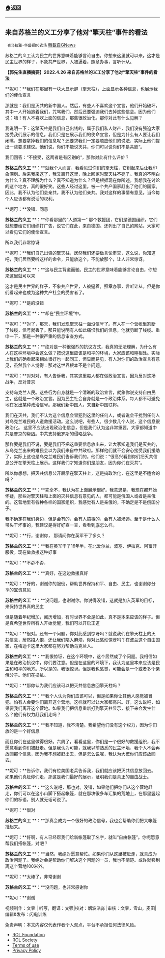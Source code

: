 ###  [:house:返回](README.md)
---


## 来自苏格兰的义工分享了他对“擎天柱“事件的看法
` 喜马拉雅-华盛顿DC农场` [轉載自GNews](https://gnews.org/zh-hans/2457516/)

苏格兰的义工认为民主的世界意味着能够言论自由，你想来这里就可以来，这才是民主世界的样子，不象共产世界，人被逼着，照章办事，言听计从。
  
**【郭先生直播摘要】2022.4.26 来自苏格兰的义工分享了他对“擎天柱“事件的看** **法**
 
**妮可：**我们在那里有一块大显示屏（擎天柱），上面显示各种信息，也展示我们的使命宣言
 
那就是：我们是灭共的新中国人。然后，有些人不喜欢这个宣言，他们开始破坏，其中一人开始追着我们，咒骂我们。然后还要强迫我们去掉这些信息。因为他们说：嗨！有人不喜欢上面的信息，那些很政治化。那你对此有什么见解？
 
我说明一下：这擎天柱是我们自己出钱的，属于我们私人财产，我们没有强迫大家接受我们展示的信息。我们只是在展示我们的使命宣言，但是为什么有人要让我们闭嘴，想要拿掉我们的信息呢？还要求我们一定要顺应他们的说法，实际上他们提出一些要求建议。他们说，你们不能说灭共，你们可以说你们不是共匪“。
 
我们回答：“不接受，这两者是有区别的“，那你对此有什么评价？
 
**苏格兰的义工** **：**就我个人而言，我看见过你们的擎天柱，它树起来后让我印象深刻。后来我来这了，我又离开这里，晚上回家时擎天柱不亮了。我真的不明白为什么？真不理解为什么？真不知道为什么？但是根据现在你所述，我想我在讨论的这个地方，真的很好笑。这些人经过这里，被一个共产国家赶出了他们的国家。因此，我不认为他们会亲共，我不认为他们亲共。我对这样的事情有意见，当今每个人应该都有说话的权利。
 
**妮可：**没错、同意
 
**苏格兰的义工** **：**你看那里的“人道第一” 那个救援团，它们是德国组织，它们就想要给它们组织打广告，说它们在此，来自德国。还列出了自己的网站，大家可以看见它们的使命宣言。
 
所以我们非常惊讶
 
**妮可：**我们自己出资的擎天柱，居然我们还要做言论审查，这么说，你知道吧，我们居然要听这样的命令，只能放这个，不能放那个，让人非常惊讶。
 
**苏格兰的义工** **：**这与民主背道而驰。民主的世界意味着能够言论自由，你想来这里就可以来
 
这才是民主世界的样子，不象共产世界，人被逼着，照章办事，言听计从。但是你们看起来也成为这种共产社会的受害者了。
 
**妮可：**是的没错
 
**苏格兰的义工** **：**却在“民主环境“中。
 
**妮可：**对了，那天，我们发现擎天柱一面没信号了。有人在一个营帐里割断了线缆，信号就丢了。那只能说明有人如此痛恨我们的信息，他就剪断了线缆。重申一下，那是一种很严重的信息审查方式。
 
**苏格兰的义工** **：**绝对是一种很强烈的抗议方式，我真的无法理解，为什么有人在这种环境中会这么做？按说这里应该是和平的环境，大家应该和睦相处。实际上我们的确看起来相处很好也一起同工，但显而易见，有人对你们的政治宣言有意见，虽然我个人觉得：那对这世界根本不是个问题。
 
**妮可：**对对对，有人告诉我，其实这里每人都在做政治宣言，因为反对这场战争，反对普京
 
支持乌克兰人民。这些行为自身就是一个清晰的政治宣言，就象你说支持自由民主，这就是一个政治宣言。因为民主社会自身就是一个政治体系。每人都不可避免地在发出某种政治信号。那我们新中国人，来自新中国联邦。
 
我们在灭共，我们不认为这个信息会冒犯到这里的任何人，或者说会干扰到任何人对乌克兰难民的人道救援活动。这么说吧，有些人，很少数几个人说，这个信息很政治化。 这里不应该出现政治化信息，但是我们认为这非常重要，大家都知道中共是普京的帮凶。中共支持俄罗斯的侵略战争。
 
那样要是我们不说，要是我们不把这重要信息放出来，让大家知道我们是灭共的，从乌克兰出来的难民会以为我们来自中共政府。那样他们就不会安心接受我们援助了，实际上这也是乌克兰难民们告诉我们的。他们说：“很高兴看到你们把灭共信息公开在擎天柱上展示。这样我们才知道你们是朋友，因为你们在灭共“。
 
所以你想想，把灭共信息公开展示在擎天柱上，这是搞政治化，在这里是不适合的吗？
 
**苏格兰的义工** **：**完全不，我认为在上面展示很好。我意思是，我现在都开始怀疑，那些对擎天柱和上面的灭共信息有意见的人，都可能是俄国人或者是亲俄的。这营地里有各种各样的国家组织，我感觉有人是亲俄的，不确定是不是俄国分子。
 
我不确定在我们身边，但是会有的，会有人搞事的，会有人被渗透。至于是什么人带头干坏事的，我建议是得好好查一查，看看到底怎么样。
 
**妮可：**行，谢谢你， 那请问你在英军干了多久？
 
**苏格兰的义工** **：**我在英军干了16年半，在北爱尔兰，波塞、伊拉克、阿富汗服役。现在做救援这种好事
 
**妮可：**不孬不孬，
 
**苏格兰的义工** **：**真好，在这边救援真好
 
**妮可：**好的，谢谢你的服役，帮助世界保持和平、自由、民主，也谢谢你分享的宝贵意见
 
**苏格兰的义工** **：**没问题，也谢谢你。你说得没错，这就是加入英军的目标，来保持世界真的民主
 
但是随着年纪增加，阅历增加，有时世界不全是如此，真不是本来应该的样子。但是真希望世界所有人开始觉醒，我们可以开启正道
 
**妮可：**很对。还有一个问题，你对此感到惊讶吗？就说我们在擎天柱上的灭共信息，居然招人恨，还让我们陷入麻烦，你对此感动惊讶吗？在波兰这个自由国家，在梅迪卡这里大家都在努力帮助乌克兰人。
 
**苏格兰的义工** **：**我恨惊讶，在这个环境中，这个居然成了个问题。我相信如果是在政治抗议中，你们要注意。但是在这里的环境下，我认为这里本来应该是民主和和平的地方。所以是的，我很惊讶。但是我也感觉，可能会是一个或者多个亲俄分子。他们在捣乱。
 
**妮可：**那你认为我们应该可以把灭共信息放回擎天柱吗？
 
**苏格兰的义工** **：**我个人认为你们应该可以，但是如果你让其他人感觉被冒犯。怕有人会要你们离开这个营地，这样就可以让大家都高兴。好，这么说吧，如果要我们离开这个营地。如果我们把信息重新打到擎天柱显示，接下来会发生什么？他们有权力赶我们走吗？
 
**苏格兰的义工** **：**我不知道，我不清楚。我希望他们没有这个权力，因为你们放的是一个好信息
 
而且你们在这里做得很好。六周了，看看这里，你们是一个很好的救援组织，我不愿意看到你们被赶走。但是我认为可能，就我以前熟悉的民主环境，我个人不会再放回那个信息，因为我不想被赶出去，但是怎么说呢，我认为大概你们应该放回去。
 
**妮可：**告诉你，我们有位美国老兵告诉我，我们就应该把灭共信息放回去。如果他们真赶你们走，那这是我们最好的展示，证明我们是真正的自由战士。
 
**苏格兰的义工** **：**这么说吧，那也对。没错，如果他们把你们从这个营地赶走，你们可以在这小山脚下搭起帐篷，就在那块很多车汇集的荒地上，在那里竖起你们的标语，别人就无话可说了。
 
**妮可：**很对
 
**苏格兰的义工** **：**那真会成为一个很好的政治信号，我也会帮助你们把大帐篷搭起来。
 
**妮可：**好啊，有人已经帮我们给新帐篷取了名字，就叫“自由帐篷”。你呢愿意帮我们搭帐篷，对吧？
 
**苏格兰的义工** **：**当然，我绝对愿意帮忙。如果你们从这里被赶走，就真成为政治问题了。我绝对会是帮助你们解决这个问题的一员，我也不清楚。或许就移到离这个营地100米外。
 
**妮可：**太棒了，非常谢谢
 
**苏格兰的义工** **：**没问题，也非常感谢你
 
**妮可：**谢谢

视频制作：文零 | 听写，翻译：文强|校对：烟波浩淼 |审核：文零，雪山，麦田|编辑&发布：闪电训练

免责声明：本文内容仅代表作者个人观点，平台不承担任何法律风险。
  
- [ROL Foundation](https://rolfoundation.org/)
- [ROL Society](https://rolsociety.org/)
- [Terms of use](https://gnews.org/terms-of-use-3/)
- [Privacy Policy](https://gnews.org/privacy-policy/)
